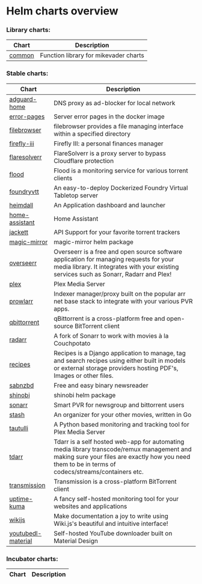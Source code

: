 # Helm charts overview
### Library charts:
| Chart | Description |
| ----- | ----------- |
| [common](library/common) | Function library for mikevader charts |
### Stable charts:
| Chart | Description |
| ----- | ----------- |
| [adguard-home](stable/adguard-home) | DNS proxy as ad-blocker for local network |
| [error-pages](stable/error-pages) | Server error pages in the docker image |
| [filebrowser](stable/filebrowser) | filebrowser provides a file managing interface within a specified directory |
| [firefly-iii](stable/firefly-iii) | Firefly III: a personal finances manager |
| [flaresolverr](stable/flaresolverr) | FlareSolverr is a proxy server to bypass Cloudflare protection |
| [flood](stable/flood) | Flood is a monitoring service for various torrent clients |
| [foundryvtt](stable/foundryvtt) | An easy-to-deploy Dockerized Foundry Virtual Tabletop server |
| [heimdall](stable/heimdall) | An Application dashboard and launcher |
| [home-assistant](stable/home-assistant) | Home Assistant |
| [jackett](stable/jackett) | API Support for your favorite torrent trackers |
| [magic-mirror](stable/magic-mirror) | magic-mirror helm package |
| [overseerr](stable/overseerr) | Overseerr is a free and open source software application for managing requests for your media library. It integrates with your existing services such as Sonarr, Radarr and Plex! |
| [plex](stable/plex) | Plex Media Server |
| [prowlarr](stable/prowlarr) | Indexer manager/proxy built on the popular arr net base stack to integrate with your various PVR apps. |
| [qbittorrent](stable/qbittorrent) | qBittorrent is a cross-platform free and open-source BitTorrent client |
| [radarr](stable/radarr) | A fork of Sonarr to work with movies à la Couchpotato |
| [recipes](stable/recipes) | Recipes is a Django application to manage, tag and search recipes using either built in models or external storage providers hosting PDF's, Images or other files. |
| [sabnzbd](stable/sabnzbd) | Free and easy binary newsreader |
| [shinobi](stable/shinobi) | shinobi helm package |
| [sonarr](stable/sonarr) | Smart PVR for newsgroup and bittorrent users |
| [stash](stable/stash) | An organizer for your other movies, written in Go |
| [tautulli](stable/tautulli) | A Python based monitoring and tracking tool for Plex Media Server |
| [tdarr](stable/tdarr) | Tdarr is a self hosted web-app for automating media library transcode/remux management and making sure your files are exactly how you need them to be in terms of codecs/streams/containers etc. |
| [transmission](stable/transmission) | Transmission is a cross-platform BitTorrent client |
| [uptime-kuma](stable/uptime-kuma) | A fancy self-hosted monitoring tool for your websites and applications |
| [wikijs](stable/wikijs) | Make documentation a joy to write using Wiki.js's beautiful and intuitive interface! |
| [youtubedl-material](stable/youtubedl-material) | Self-hosted YouTube downloader built on Material Design |
### Incubator charts:
| Chart | Description |
| ----- | ----------- |
